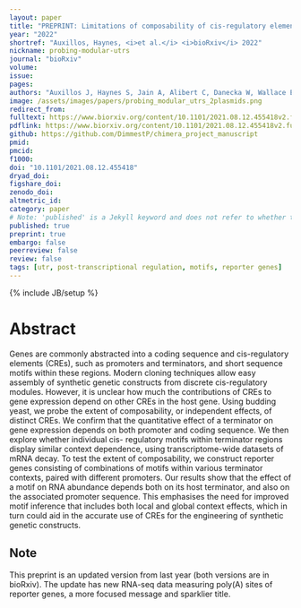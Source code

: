 ```yaml
---
layout: paper
title: "PREPRINT: Limitations of composability of cis-regulatory elements in messenger RNA"
year: "2022"
shortref: "Auxillos, Haynes, <i>et al.</i> <i>bioRxiv</i> 2022"
nickname: probing-modular-utrs
journal: "bioRxiv"
volume: 
issue:
pages: 
authors: "Auxillos J, Haynes S, Jain A, Alibert C, Danecka W, Wallace EWJ"
image: /assets/images/papers/probing_modular_utrs_2plasmids.png
redirect_from: 
fulltext: https://www.biorxiv.org/content/10.1101/2021.08.12.455418v2.full
pdflink: https://www.biorxiv.org/content/10.1101/2021.08.12.455418v2.full.pdf
github: https://github.com/DimmestP/chimera_project_manuscript
pmid: 
pmcid: 
f1000: 
doi: "10.1101/2021.08.12.455418"
dryad_doi:
figshare_doi: 
zenodo_doi:
altmetric_id:
category: paper
# Note: 'published' is a Jekyll keyword and does not refer to whether the paper is published, but rather to whether this Markdown should be part of the rendered site.
published: true
preprint: true
embargo: false	
peerreview: false
review: false
tags: [utr, post-transcriptional regulation, motifs, reporter genes]
---
```

{% include JB/setup %}

# Abstract 

Genes are commonly abstracted into a coding sequence and cis-regulatory elements (CREs), such as promoters and terminators, and short sequence motifs within these regions. Modern cloning techniques allow easy assembly of synthetic genetic constructs from discrete cis-regulatory modules. However, it is unclear how much the contributions of CREs to gene expression depend on other CREs in the host gene. Using budding yeast, we probe the extent of composability, or independent effects, of distinct CREs. We confirm that the quantitative effect of a terminator on gene expression depends on both promoter and coding sequence. We then explore whether individual cis- regulatory motifs within terminator regions display similar context dependence, using transcriptome-wide datasets of mRNA decay. To test the extent of composability, we construct reporter genes consisting of combinations of motifs within various terminator contexts, paired with different promoters. Our results show that the effect of a motif on RNA abundance depends both on its host terminator, and also on the associated promoter sequence. This emphasises the need for improved motif inference that includes both local and global context effects, which in turn could aid in the accurate use of CREs for the engineering of synthetic genetic constructs.


## Note

This preprint is an updated version from last year (both versions are in bioRxiv).
The update has new RNA-seq data measuring poly(A) sites of reporter genes, a more focused message and sparklier title.
